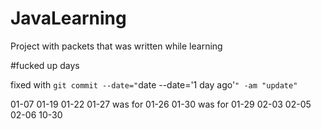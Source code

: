 # JavaLearning
Project with packets that was written while learning

#fucked up days

fixed with `git commit --date="`date --date='1 day ago'`" -am "update"`

01-07
01-19
01-22
01-27 was for 01-26
01-30 was for 01-29
02-03
02-05
02-06
10-30